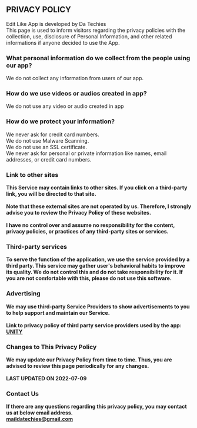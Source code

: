 <html lang="en-US"> 
<head>
    <meta charset="UTF-8">
<title> Edit Like|A quick and simple video editor</title>
</head>
</html>

## <b>PRIVACY POLICY</b>
Edit Like App is developed by Da Techies <br>
This page is used to inform visitors regarding the privacy policies with the collection, use, disclosure of Personal Information, and other related informations if anyone decided to use the App.

### <b>What personal information do we collect from the people using our app?</b>
We do not collect any information from users of our app.

### <b>How do we use videos or audios created in app?</b>
We do not use any video or audio created in app

### <b>How do we protect your information?</b>
We never ask for credit card numbers. <br>
We do not use Malware Scanning. <br>
We do not use an SSL certificate. <br>
We never ask for personal or private information like names, email addresses, or credit card numbers.

### <b>Link to other sites<b>
This Service may contain links to other sites. If you click on a third-party link, you will be directed to that site. <br><br>
Note that these external sites are not operated by us. Therefore, I strongly advise you to review the Privacy Policy of these websites. <br><br>
I have no control over and assume no responsibility for the content, privacy policies, or practices of any third-party sites or services.

### <b>Third-party services
To serve the function of the application, we use the service provided by a third party. This service may gather user's behavioral habits to improve its quality. We do not control this and do not take responsibility for it. If you are not comfortable with this, please do not use this software.

### <b>Advertising</b>
We may use third-party Service Providers to show advertisements to you to help support and maintain our Service.<br><br>
Link to privacy policy of third party service providers used by the app:
<a href="https://unity3d.com/legal/privacy-policy">UNITY</a>

### <b>Changes to This Privacy Policy<b>
We may update our Privacy Policy from time to time. Thus, you are advised to review this page periodically for any changes. 
<br><br>
LAST UPDATED ON 2022-07-09

### <b>Contact Us<b>
If there are any questions regarding this privacy policy, you may contact us at below email address.<br>
maildatechies@gmail.com

